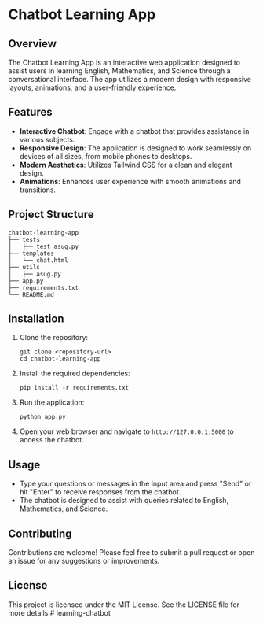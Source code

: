# Chatbot Learning App

## Overview
The Chatbot Learning App is an interactive web application designed to assist users in learning English, Mathematics, and Science through a conversational interface. The app utilizes a modern design with responsive layouts, animations, and a user-friendly experience.

## Features
- **Interactive Chatbot**: Engage with a chatbot that provides assistance in various subjects.
- **Responsive Design**: The application is designed to work seamlessly on devices of all sizes, from mobile phones to desktops.
- **Modern Aesthetics**: Utilizes Tailwind CSS for a clean and elegant design.
- **Animations**: Enhances user experience with smooth animations and transitions.

## Project Structure
```
chatbot-learning-app
├── tests
│   ├── test_asug.py
├── templates
│   └── chat.html
├── utils
│   ├── asug.py
├── app.py
├── requirements.txt
└── README.md
```

## Installation
1. Clone the repository:
   ```
   git clone <repository-url>
   cd chatbot-learning-app
   ```

2. Install the required dependencies:
   ```
   pip install -r requirements.txt
   ```

3. Run the application:
   ```
   python app.py
   ```

4. Open your web browser and navigate to `http://127.0.0.1:5000` to access the chatbot.

## Usage
- Type your questions or messages in the input area and press "Send" or hit "Enter" to receive responses from the chatbot.
- The chatbot is designed to assist with queries related to English, Mathematics, and Science.

## Contributing
Contributions are welcome! Please feel free to submit a pull request or open an issue for any suggestions or improvements.

## License
This project is licensed under the MIT License. See the LICENSE file for more details.# learning-chatbot
